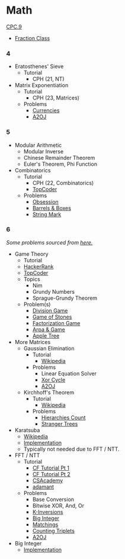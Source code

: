 # Math

[CPC.9](https://github.com/SuprDewd/T-414-AFLV/tree/master/09_mathematics)

  * [Fraction Class](https://martin-thoma.com/fractions-in-cpp/)

### 4

  * Eratosthenes' Sieve
    * Tutorial
      * CPH (21, NT)
  * Matrix Exponentiation
    * Tutorial
      * CPH (23, Matrices)
    * Problems
      * [Currencies](https://www.hackerrank.com/contests/gs-codesprint/challenges/currencies) [](107)
      * [A2OJ](https://a2oj.com/category?ID=32)
      
### 5

  * Modular Arithmetic
    * Modular Inverse
    * Chinese Remainder Theorem
    * Euler's Theorem, Phi Function
  * Combinatorics
    * Tutorial
      * CPH (22, Combinatorics)
      * [TopCoder](https://www.topcoder.com/community/data-science/data-science-tutorials/basics-of-combinatorics/)
    * Problems
      * [Obsession](http://codeforces.com/contest/869/problem/C) [](79)
      * [Barrels & Boxes](http://codeforces.com/contest/768/problem/F) [](83)
      * [String Mark](http://codeforces.com/contest/895/problem/D) [](108)

### 6
  *Some problems sourced from [here.](http://codeforces.com/blog/entry/54526?#comment-385354)*

  * Game Theory
    * Tutorial
     * [HackerRank](https://www.hackerrank.com/topics/game-theory-and-grundy-numbers)
      * [TopCoder](https://www.topcoder.com/community/data-science/data-science-tutorials/algorithm-games/)
    * Topics
       * Nim
       * Grundy Numbers
       * Sprague-Grundy Theorem
    * Problem(s)
      * [Division Game](https://uva.onlinejudge.org/index.php?option=onlinejudge&page=show_problem&problem=2959)
      * [Game of Stones](http://codeforces.com/problemset/problem/768/E) [](59)
      * [Factorization Game](https://www.hackerearth.com/problem/algorithm/mancunian-and-factorization-game-b8794702/) [](61)
      * [Arpa & Game](http://codeforces.com/contest/850/problem/C) [](66)
      * [Apple Tree](http://codeforces.com/contest/812/problem/E) [](67)
  * More Matrices
    * Gaussian Elimination
      * Tutorial
        * [Wikipedia](https://en.wikipedia.org/wiki/Gaussian_elimination)
      * Problems
        * Linear Equation Solver
        * [Xor Cycle](https://csacademy.com/contest/archive/task/xor_cycle/statement/) [](78)
        * [A2OJ](https://a2oj.com/category?ID=59)
    * Kirchhoff's Theorem
      * Tutorial
        * [Wikipedia](https://en.wikipedia.org/wiki/Kirchhoff%27s_theorem)
      * Problems
        * [Hierarchies Count](https://codefights.com/interview-practice/task/TJ7hGeey6JYNFjBBg)
        * [Stranger Trees](http://codeforces.com/contest/917/problem/D)
  * Karatsuba
    * [Wikipedia](https://en.wikipedia.org/wiki/Karatsuba_algorithm)
    * [Implementation](http://codeforces.com/contest/623/submission/15807539)
    * Typically not needed due to FFT / NTT.
  * FFT / NTT
    * Tutorial
      * [CF Tutorial Pt 1](http://codeforces.com/blog/entry/43499)
      * [CF Tutorial Pt 2](http://codeforces.com/blog/entry/48798)
      * [CSAcademy](https://csacademy.com/blog/fast-fourier-transform-and-variations-of-it/)
      * [adamant](http://codeforces.com/blog/entry/55572)
    * Problems
      * Base Conversion
      * Bitwise XOR, And, Or
      * [K-Inversions](https://open.kattis.com/problems/kinversions)
      * [Big Integer](https://dmoj.ca/problem/bts17p8)
      * [Matchings](https://open.kattis.com/contests/acpc17open/problems/matchings)
      * [Counting Triplets](https://toph.co/p/counting-triplets)
      * [A2OJ](https://a2oj.com/category?ID=42)
  * Big Integer
    * [Implementation](https://github.com/indy256/codelibrary/blob/master/cpp/bigint.cpp)

